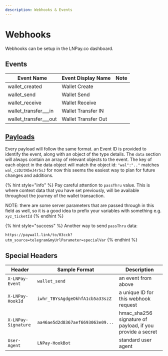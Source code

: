 ```yaml
---
description: Webhooks & Events
---
```


# Webhooks

Webhooks can be setup in the LNPay.co dashboard.

## Events

| **Event Name**          | **Event Display Name** | **Note** |
| ----------------------- | ---------------------- | -------- |
| wallet\_created         | Wallet Create          |          |
| wallet\_send            | Wallet Send            |          |
| wallet\_receive         | Wallet Receive         |          |
| wallet\_transfer_\__in  | Wallet Transfer IN     |          |
| wallet\_transfer_\__out | Wallet Transfer Out    |          |

## [Payloads](wallet-payloads.md)

Every payload will follow the same format. an Event ID is provided to identify the event, along with an object of the type details. The `data` section will always contain an array of relevant objects to the event. The key of each object in the data object will match the object id: `"wal":".."` matches `wal_czDztN5eJ4r5sJ` for now this seems the easiest way to plan for future changes and additions.&#x20;

{% hint style="info" %}
Pay careful attention to `passThru` value. This is where context data that you have set previously, will be available throughout the journey of the wallet transaction.&#x20;

NOTE: there are some server parameters that are passed through in this field as well, so it is a good idea to prefix your variables with something e.g. `xyz_ticketId`
{% endhint %}

{% hint style="success" %}
Another way to send `passThru` data:

`https://paywall.link/to/03ccb?utm_source=telegram&myUrlParameter=specialVar`
{% endhint %}

## Special Headers

| Header              | Sample Format                    | Description                                                |
| ------------------- | -------------------------------- | ---------------------------------------------------------- |
| `X-LNPay-Event`     | `wallet_send`                    | an event from above                                        |
| `X-LNPay-HookId`    | `iwhr_TBYsAgdgeOkhfA1cb5a33szZ`  | a unique ID for this webhook request                       |
| `X-LNPay-Signature` | `aa46ae5d2d8367aef6693063e09...` | hmac\_sha256 signature of payload, if you provide a secret |
| `User-Agent`        | `LNPay-HookBot`                  | standard user agent                                        |
